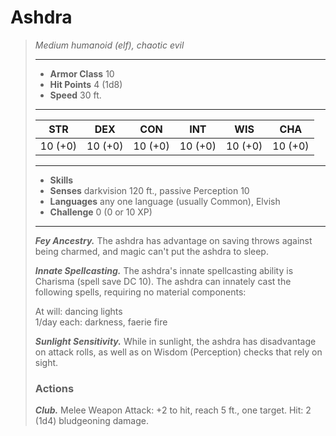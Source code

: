 # Ashdra
>*Medium humanoid (elf), chaotic evil*
>___
>- **Armor Class** 10
>- **Hit Points** 4 (1d8)
>- **Speed** 30 ft.
>___
>|STR|DEX|CON|INT|WIS|CHA|
>|:---:|:---:|:---:|:---:|:---:|:---:|
>|10 (+0)|10 (+0)|10 (+0)|10 (+0)|10 (+0)|10 (+0)|
>___
>- **Skills** 
>- **Senses** darkvision 120 ft., passive Perception 10
>- **Languages** any one language (usually Common), Elvish
>- **Challenge** 0 (0 or 10 XP)
>___
>***Fey Ancestry.*** The ashdra has advantage on saving throws against being charmed, and magic can't put the ashdra to sleep.  
>
>***Innate Spellcasting.*** The ashdra's innate spellcasting ability is Charisma (spell save DC 10). The ashdra can innately cast the following spells, requiring no material components:  
>
>At will: dancing lights  
>1/day each: darkness, faerie fire  
>
>
>***Sunlight Sensitivity.*** While in sunlight, the ashdra has disadvantage on attack rolls, as well as on Wisdom (Perception) checks that rely on sight.  
>
>### Actions
>***Club.*** Melee Weapon Attack: +2 to hit, reach 5 ft., one target. Hit: 2 (1d4) bludgeoning damage.